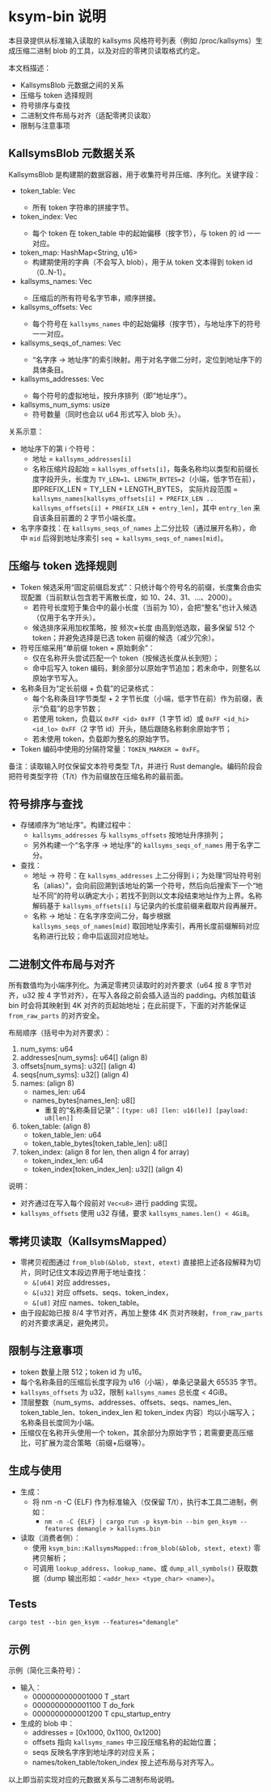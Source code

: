 # ksym-bin 说明

本目录提供从标准输入读取的 kallsyms 风格符号列表（例如 /proc/kallsyms）生成压缩二进制 blob 的工具，以及对应的零拷贝读取格式约定。

本文档描述：
- KallsymsBlob 元数据之间的关系
- 压缩与 token 选择规则
- 符号排序与查找
- 二进制文件布局与对齐（适配零拷贝读取）
- 限制与注意事项

## KallsymsBlob 元数据关系

KallsymsBlob 是构建期的数据容器，用于收集符号并压缩、序列化。关键字段：

- token_table: Vec<u8>
  - 所有 token 字符串的拼接字节。
- token_index: Vec<u32>
  - 每个 token 在 token_table 中的起始偏移（按字节），与 token 的 id 一一对应。
- token_map: HashMap<String, u16>
  - 构建期使用的字典（不会写入 blob），用于从 token 文本得到 token id（0..N-1）。
- kallsyms_names: Vec<u8>
  - 压缩后的所有符号名字节串，顺序拼接。
- kallsyms_offsets: Vec<u32>
  - 每个符号在 `kallsyms_names` 中的起始偏移（按字节），与地址序下的符号一一对应。
- kallsyms_seqs_of_names: Vec<u32>
  - “名字序 → 地址序”的索引映射。用于对名字做二分时，定位到地址序下的具体条目。
- kallsyms_addresses: Vec<u64>
  - 每个符号的虚拟地址，按升序排列（即“地址序”）。
- kallsyms_num_syms: usize
  - 符号数量（同时也会以 u64 形式写入 blob 头）。

关系示意：
- 地址序下的第 i 个符号：
  - 地址 = `kallsyms_addresses[i]`
  - 名称压缩片段起始 = `kallsyms_offsets[i]`，每条名称均以类型和前缀长度字段开头，长度为 `TY_LEN=1`、`LENGTH_BYTES=2`（小端，低字节在前），即PREFIX_LEN = TY_LEN + LENGTH_BYTES，
    实际片段范围 = `kallsyms_names[kallsyms_offsets[i] + PREFIX_LEN .. kallsyms_offsets[i] + PREFIX_LEN + entry_len]`，其中 `entry_len` 来自该条目前置的 2 字节小端长度。
- 名字序查找：在 `kallsyms_seqs_of_names` 上二分比较（通过展开名称），命中 `mid` 后得到地址序索引 `seq = kallsyms_seqs_of_names[mid]`。

## 压缩与 token 选择规则

- Token 候选采用“固定前缀启发式”：只统计每个符号名的前缀，长度集合由实现配置（当前默认包含若干离散长度，如 10、24、31、…、2000）。
  - 若符号长度短于集合中的最小长度（当前为 10），会把“整名”也计入候选（仅用于名字开头）。
  - 候选排序采用加权策略，按 频次×长度 由高到低选取，最多保留 512 个 token；并避免选择是已选 token 前缀的候选（减少冗余）。
- 符号压缩采用“单前缀 token + 原始剩余”：
  - 仅在名称开头尝试匹配一个 token（按候选长度从长到短）；
  - 命中后写入 token 编码，剩余部分以原始字节追加；若未命中，则整名以原始字节写入。
- 名称条目为“定长前缀 + 负载”的记录格式：
  - 每个名称条目1字节类型 + 2 字节长度（小端，低字节在前）作为前缀，表示“负载”的总字节数；
  - 若使用 token，负载以 `0xFF <id> 0xFF`（1 字节 id）或 `0xFF <id_hi> <id_lo> 0xFF`（2 字节 id）开头，随后跟随名称剩余原始字节；
  - 若未使用 token，负载即为整名的原始字节。
- Token 编码中使用的分隔符常量：`TOKEN_MARKER = 0xFF`。

备注：读取输入时仅保留文本符号类型 T/t，并进行 Rust demangle。编码阶段会把符号类型字符（T/t）作为前缀放在压缩名称的最前面。

## 符号排序与查找

- 存储顺序为“地址序”。构建过程中：
  - `kallsyms_addresses` 与 `kallsyms_offsets` 按地址升序排列；
  - 另外构建一个“名字序 → 地址序”的 `kallsyms_seqs_of_names` 用于名字二分。
- 查找：
  - 地址 → 符号：在 `kallsyms_addresses` 上二分得到 i；为处理“同址符号别名（alias）”，会向前回溯到该地址的第一个符号，然后向后搜索下一个“地址不同”的符号以确定大小；若找不到则以文本段结束地址作为上界。名称解码基于 `kallsyms_offsets[i]` 与记录内的长度前缀来截取片段再展开。
  - 名称 → 地址：在名字序空间二分，每步根据 `kallsyms_seqs_of_names[mid]` 取回地址序索引，再用长度前缀解码对应名称进行比较；命中后返回对应地址。 

## 二进制文件布局与对齐

所有数值均为小端序列化。为满足零拷贝读取时的对齐要求（u64 按 8 字节对齐，u32 按 4 字节对齐），在写入各段之前会插入适当的 padding。内核加载该 bin 时会将其映射到 4K 对齐的页起始地址；在此前提下，下面的对齐能保证 `from_raw_parts` 的对齐安全。

布局顺序（括号中为对齐要求）：

1) num_syms: u64
2) addresses[num_syms]: u64[]  (align 8)
3) offsets[num_syms]: u32[]    (align 4)
4) seqs[num_syms]: u32[]       (align 4)
5) names:                      (align 8)
   - names_len: u64
   - names_bytes[names_len]: u8[]
     - 重复的“名称条目记录”：`[type: u8] [len: u16(le)] [payload: u8[len]]`
6) token_table:                (align 8)
   - token_table_len: u64
   - token_table_bytes[token_table_len]: u8[]
7) token_index:                (align 8 for len, then align 4 for array)
   - token_index_len: u64
   - token_index[token_index_len]: u32[] (align 4)

说明：
- 对齐通过在写入每个段前对 `Vec<u8>` 进行 padding 实现。
- `kallsyms_offsets` 使用 u32 存储，要求 `kallsyms_names.len() < 4GiB`。

## 零拷贝读取（KallsymsMapped）

- 零拷贝视图通过 `from_blob(&blob, stext, etext)` 直接把上述各段解释为切片，同时记住文本段边界用于地址查找：
  - `&[u64]` 对应 addresses，
  - `&[u32]` 对应 offsets、seqs、token_index，
  - `&[u8]`  对应 names、token_table。
- 由于段起始已按 8/4 字节对齐，再加上整体 4K 页对齐映射，`from_raw_parts` 的对齐要求满足，避免拷贝。

## 限制与注意事项

- token 数量上限 512；token id 为 u16。
- 每个名称条目的压缩后长度字段为 u16（小端），单条记录最大 65535 字节。
- `kallsyms_offsets` 为 u32，限制 `kallsyms_names` 总长度 < 4GiB。
- 顶层整数（num_syms、addresses、offsets、seqs、names_len、token_table_len、token_index_len 和 token_index 内容）均以小端写入；名称条目长度同为小端。
- 压缩仅在名称开头使用一个 token，其余部分为原始字节；若需要更高压缩比，可扩展为混合策略（前缀+后缀等）。

## 生成与使用

- 生成：
  - 将 nm -n -C {ELF} 作为标准输入（仅保留 T/t），执行本工具二进制，例如：
    - `nm -n -C {ELF} | cargo run -p ksym-bin --bin gen_ksym --features demangle > kallsyms.bin`
- 读取（消费者侧）：
  - 使用 `ksym_bin::KallsymsMapped::from_blob(&blob, stext, etext)` 零拷贝解析；
  - 可调用 `lookup_address`、`lookup_name`、或 `dump_all_symbols()` 获取数据（dump 输出形如：`<addr_hex> <type_char> <name>`）。


## Tests
```
cargo test --bin gen_ksym --features="demangle"
```

## 示例

示例（简化三条符号）：
- 输入：
  - 0000000000001000 T _start
  - 0000000000001100 T do_fork
  - 0000000000001200 T cpu_startup_entry
- 生成的 blob 中：
  - addresses = [0x1000, 0x1100, 0x1200]
  - offsets 指向 `kallsyms_names` 中三段压缩名称的起始位置；
  - seqs 反映名字序到地址序的对应关系；
  - names/token_table/token_index 按上述布局与对齐写入。

以上即当前实现对应的元数据关系与二进制布局说明。